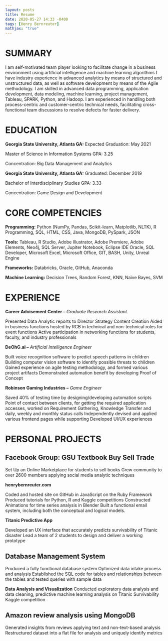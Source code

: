 ```yaml
---
layout: posts
title: Resume
date: 2020-05-27 14:33 -0400
tags: [Henry Bernreuter]
mathjax: "true"
---
```




# **SUMMARY**

I am self-motivated team player looking to facilitate change in a business environment using artificial intelligence and machine learning algorithms I have industry experience in advanced analytics by means of structured and unstructured data, as well as software development by means of the Agile methodology. I am skilled in advanced data programming, application development, data modeling, machine learning, project management, Tableau, SPARK, Python, and Hadoop. I am experienced in handling both process-centric and customer-centric technical needs, facilitating cross-functional team discussions to resolve defects for faster delivery.

# **EDUCATION**

**Georgia State University, Atlanta GA:** Expected Graduation: May 2021

Master of Science in Information Systems GPA: 3.25

Concentration: Big Data Management and Analytics

**Georgia State University, Atlanta GA:** Graduated: December 2019

Bachelor of Interdisciplinary Studies GPA: 3.33

Concentration: Game Design and Development

# **CORE COMPETENCIES**

**Programming:** Python (NumPy, Pandas, Scikit-learn, Matplotlib, NLTK), R Programming, SQL, HTML, CSS, Java, MongoDB, PySpark, JSON

**Tools:** Tableau, R Studio, Adobe Illustrator, Adobe Premiere, Adobe Elements, Neo4j, SQL Server, Jupiter Notebook,
Eclipse IDE Oracle, SQL Developer, Microsoft Excel, Microsoft Office, GIT, BASH, Unity, Unreal Engine

**Frameworks:** Databricks, Oracle, GitHub, Anaconda

**Machine Learning:** Decision Trees, Random Forest, KNN, Naïve Bayes, SVM

# **EXPERIENCE**

**Career Advisement Center –** _Graduate Research Assistant_.

Presented Data Analytic reports to Director
Strategy Content Creation
Aided in business functions hosted by RCB in technical and non-technical roles for event functions
Active participation in networking functions for students, faculty, and industry professionals

**DeOhG.ai –** _Artificial Intelligence Engineer_

Built voice recognition software to predict speech patterns in children
Building computer vision software to identify possible threats to children
Gained experience on agile testing methodology, and formed various project artifacts
Demonstrated automation benefit by developing Proof of Concept

**Robinson Gaming Industries –** _Game Engineer_

Saved 40% of testing time by designing/developing automation scripts
Point of contact between clients, for getting the required application accesses, worked on Requirement Gathering,
Knowledge Transfer and daily, weekly and monthly status calls
Independently devised and applied various frontend pages while supporting Developed UI/UX experiences

# **PERSONAL PROJECTS**

## Facebook Group: GSU Textbook Buy Sell Trade

Set Up an Online Marketplace for students to sell books
Grew community to over 2600 members applying social media analytic techniques

**henrybernreuter.com**

Coded and hosted site on GitHub in JavaScript on the Ruby Framework
Produced tutorials for Python, R and Kaggle competitions
Constructed Animations for time series analysis in Blender
Built a functional email system, including both the conceptual and logical models.

**Titanic Predictive App**

Developed an UX interface that accurately predicts survivability of Titanic disaster
Lead a team of 2 students to design and deliver a working prototype

## Database Management System

Produced a fully functional database system
Optimized data intake process and analysis
Established the SQL code for tables and relationships between the tables and tested queries with sample data

**Data Analysis and Visualization**
Conducted exploratory data analysis and data cleaning, predictive machine learning analysis on Titanic Survivability Kaggle competition

## Amazon review analysis using MongoDB

Generated insights from reviews applying text and non-text-based analysis
Restructured dataset into a flat file for analysis and uniquely identify metrics
